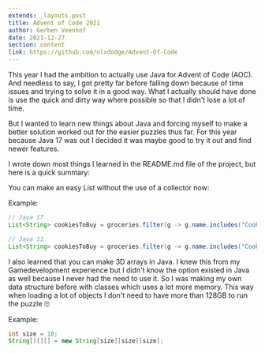 ```yaml
---
extends: _layouts.post
title: Advent of Code 2021
author: Gerben Veenhof
date: 2021-12-27
section: content
link: https://github.com/nlxdodge/Advent-Of-Code
---
```


This year I had the ambition to actually use Java for Advent of Code (AOC). And needless to say, I got pretty far before falling down because of time issues and trying to solve it in a good way. What I actually should have done is use the quick and dirty way where possible so that I didn't lose a lot of time.

But I wanted to learn new things about Java and forcing myself to make a better solution worked out for the easier puzzles thus far. For this year because Java 17 was out I decided it was maybe good to try it out and find newer features.

I wrote down most things I learned in the README.md file of the project, but here is a quick summary:

You can make an easy List without the use of a collector now:

Example:

```java
// Java 17
List<String> cookiesToBuy = groceries.filter(g -> g.name.includes("Cookies")).toList();

// Java 11
List<String> cookiesToBuy = groceries.filter(g -> g.name.includes("Cookies")).collect(Collectors.toList());
```

I also learned that you can make 3D arrays in Java. I knew this from my Gamedevelopment experience but I didn't know the option existed in Java as well because I never had the need to use it. So I was making my own data structure before with classes which uses a lot more memory. This way when loading a lot of objects I don't need to have more than 128GB to run the puzzle 🙄

Example:

```java
int size = 10;
String[][][] = new String[size][size][size];
```
